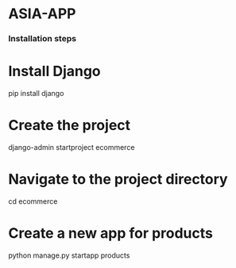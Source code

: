# ASIA-APP

### Installation steps
# Install Django
pip install django

# Create the project
django-admin startproject ecommerce

# Navigate to the project directory
cd ecommerce

# Create a new app for products
python manage.py startapp products

